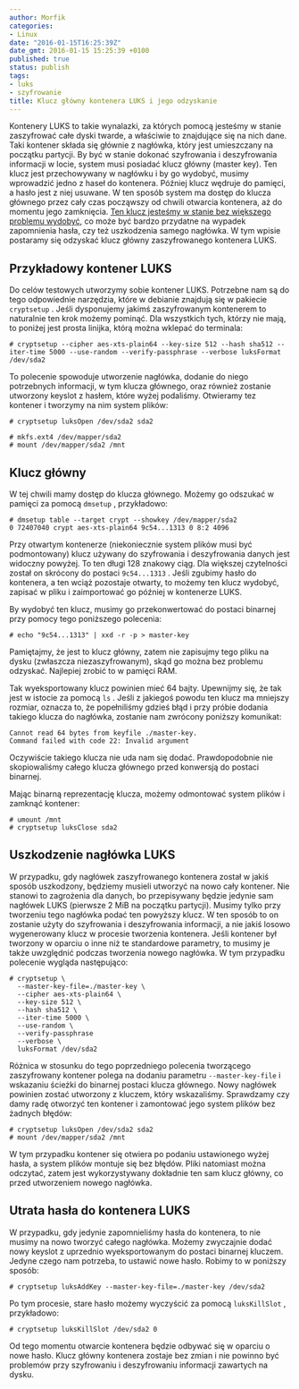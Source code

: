 ```yaml
---
author: Morfik
categories:
- Linux
date: "2016-01-15T16:25:39Z"
date_gmt: 2016-01-15 15:25:39 +0100
published: true
status: publish
tags:
- luks
- szyfrowanie
title: Klucz główny kontenera LUKS i jego odzyskanie
---
```


Kontenery LUKS to takie wynalazki, za których pomocą jesteśmy w stanie zaszyfrować całe dyski
twarde, a właściwie to znajdujące się na nich dane. Taki kontener składa się głównie z nagłówka,
który jest umieszczany na początku partycji. By być w stanie dokonać szyfrowania i deszyfrowania
informacji w locie, system musi posiadać klucz główny (master key). Ten klucz jest przechowywany w
nagłówku i by go wydobyć, musimy wprowadzić jedno z haseł do kontenera. Później klucz wędruje do
pamięci, a hasło jest z niej usuwane. W ten sposób system ma dostęp do klucza głównego przez cały
czas począwszy od chwili otwarcia kontenera, aż do momentu jego zamknięcia. [Ten klucz jesteśmy w
stanie bez większego problemu wydobyć][1], co może być bardzo przydatne na wypadek zapomnienia
hasła, czy też uszkodzenia samego nagłówka. W tym wpisie postaramy się odzyskać klucz główny
zaszyfrowanego kontenera LUKS.

<!--more-->
## Przykładowy kontener LUKS

Do celów testowych utworzymy sobie kontener LUKS. Potrzebne nam są do tego odpowiednie narzędzia,
które w debianie znajdują się w pakiecie `cryptsetup` . Jeśli dysponujemy jakimś zaszyfrowanym
kontenerem to naturalnie ten krok możemy pominąć. Dla wszystkich tych, którzy nie mają, to poniżej
jest prosta linijka, którą można wklepać do
    terminala:

    # cryptsetup --cipher aes-xts-plain64 --key-size 512 --hash sha512 --iter-time 5000 --use-random --verify-passphrase --verbose luksFormat /dev/sda2

To polecenie spowoduje utworzenie nagłówka, dodanie do niego potrzebnych informacji, w tym klucza
głównego, oraz również zostanie utworzony keyslot z hasłem, które wyżej podaliśmy. Otwieramy tez
kontener i tworzymy na nim system plików:

    # cryptsetup luksOpen /dev/sda2 sda2

    # mkfs.ext4 /dev/mapper/sda2
    # mount /dev/mapper/sda2 /mnt

## Klucz główny

W tej chwili mamy dostęp do klucza głównego. Możemy go odszukać w pamięci za pomocą `dmsetup` ,
przykładowo:

    # dmsetup table --target crypt --showkey /dev/mapper/sda2
    0 72407040 crypt aes-xts-plain64 9c54...1313 0 8:2 4096

Przy otwartym kontenerze (niekoniecznie system plików musi być podmontowany) klucz używany do
szyfrowania i deszyfrowania danych jest widoczny powyżej. To ten długi 128 znakowy ciąg. Dla
większej czytelności został on skrócony do postaci `9c54...1313` . Jeśli zgubimy hasło do
kontenera, a ten wciąż pozostaje otwarty, to możemy ten klucz wydobyć, zapisać w pliku i
zaimportować go później w kontenerze LUKS.

By wydobyć ten klucz, musimy go przekonwertować do postaci binarnej przy pomocy tego poniższego
polecenia:

    # echo "9c54...1313" | xxd -r -p > master-key

Pamiętajmy, że jest to klucz główny, zatem nie zapisujmy tego pliku na dysku (zwłaszcza
niezaszyfrowanym), skąd go można bez problemu odzyskać. Najlepiej zrobić to w pamięci RAM.

Tak wyeksportowany klucz powinien mieć 64 bajty. Upewnijmy się, że tak jest w istocie za pomocą
`ls` . Jeśli z jakiegoś powodu ten klucz ma mniejszy rozmiar, oznacza to, że popełniliśmy gdzieś
błąd i przy próbie dodania takiego klucza do nagłówka, zostanie nam zwrócony poniższy komunikat:

    Cannot read 64 bytes from keyfile ./master-key.
    Command failed with code 22: Invalid argument

Oczywiście takiego klucza nie uda nam się dodać. Prawdopodobnie nie skopiowaliśmy całego klucza
głównego przed konwersją do postaci binarnej.

Mając binarną reprezentację klucza, możemy odmontować system plików i zamknąć kontener:

    # umount /mnt
    # cryptsetup luksClose sda2

## Uszkodzenie nagłówka LUKS

W przypadku, gdy nagłówek zaszyfrowanego kontenera został w jakiś sposób uszkodzony, będziemy
musieli utworzyć na nowo cały kontener. Nie stanowi to zagrożenia dla danych, bo przepisywany będzie
jedynie sam nagłówek LUKS (pierwsze 2 MiB na początku partycji). Musimy tylko przy tworzeniu tego
nagłówka podać ten powyższy klucz. W ten sposób to on zostanie użyty do szyfrowania i deszyfrowania
informacji, a nie jakiś losowo wygenerowany klucz w procesie tworzenia kontenera. Jeśli kontener był
tworzony w oparciu o inne niż te standardowe parametry, to musimy je także uwzględnić podczas
tworzenia nowego nagłówka. W tym przypadku polecenie wygląda następująco:

    # cryptsetup \
      --master-key-file=./master-key \
      --cipher aes-xts-plain64 \
      --key-size 512 \
      --hash sha512 \
      --iter-time 5000 \
      --use-random \
      --verify-passphrase
      --verbose \
      luksFormat /dev/sda2

Różnica w stosunku do tego poprzedniego polecenia tworzącego zaszyfrowany kontener polega na dodaniu
parametru `--master-key-file` i wskazaniu ścieżki do binarnej postaci klucza głównego. Nowy nagłówek
powinien zostać utworzony z kluczem, który wskazaliśmy. Sprawdzamy czy damy radę otworzyć ten
kontener i zamontować jego system plików bez żadnych błędów:

    # cryptsetup luksOpen /dev/sda2 sda2
    # mount /dev/mapper/sda2 /mnt

W tym przypadku kontener się otwiera po podaniu ustawionego wyżej hasła, a system plików montuje się
bez błędów. Pliki natomiast można odczytać, zatem jest wykorzystywany dokładnie ten sam klucz
główny, co przed utworzeniem nowego nagłówka.

## Utrata hasła do kontenera LUKS

W przypadku, gdy jedynie zapomnieliśmy hasła do kontenera, to nie musimy na nowo tworzyć całego
nagłówka. Możemy zwyczajnie dodać nowy keyslot z uprzednio wyeksportowanym do postaci binarnej
kluczem. Jedyne czego nam potrzeba, to ustawić nowe hasło. Robimy to w poniższy sposób:

    # cryptsetup luksAddKey --master-key-file=./master-key /dev/sda2

Po tym procesie, stare hasło możemy wyczyścić za pomocą `luksKillSlot` , przykładowo:

    # cryptsetup luksKillSlot /dev/sda2 0

Od tego momentu otwarcie kontenera będzie odbywać się w oparciu o nowe hasło. Klucz główny kontenera
zostaje bez zmian i nie powinno być problemów przy szyfrowaniu i deszyfrowaniu informacji zawartych
na dysku.


[1]: https://gitlab.com/cryptsetup/cryptsetup/wikis/FrequentlyAskedQuestions

